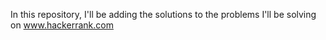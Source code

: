 In this repository, I'll be adding the solutions to the problems I'll be solving on www.hackerrank.com